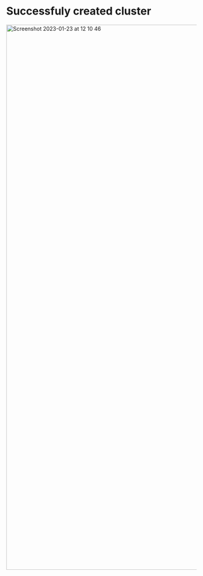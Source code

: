 # Successfuly created cluster

<img width="1440" alt="Screenshot 2023-01-23 at 12 10 46" src="https://user-images.githubusercontent.com/116156151/214038554-641028ec-61a4-42d7-b772-c4d9c03f294f.png">
